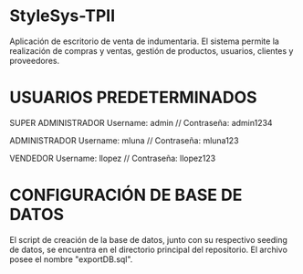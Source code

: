 # StyleSys-TPII
 Aplicación de escritorio de venta de indumentaria. El sistema permite la realización de compras y ventas, gestión de productos, usuarios, clientes y proveedores.

# USUARIOS PREDETERMINADOS
SUPER ADMINISTRADOR
Username: admin // Contraseña: admin1234

ADMINISTRADOR
Username: mluna // Contraseña: mluna123

VENDEDOR
Username: llopez // Contraseña: llopez123

# CONFIGURACIÓN DE BASE DE DATOS
El script de creación de la base de datos, junto con su respectivo seeding de datos, se encuentra en el directorio principal del repositorio. El archivo posee el nombre "exportDB.sql".
